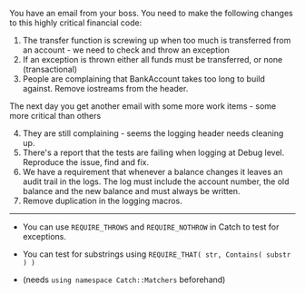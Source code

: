 You have an email from your boss. You need to make the following changes to this highly critical financial code:

1. The transfer function is screwing up when too much is transferred from an account - we need to check and throw an exception
2. If an exception is thrown either all funds must be transferred, or none (transactional)
3. People are complaining that BankAccount takes too long to build against. Remove iostreams from the header.

The next day you get another email with some more work items - some more critical than others

4. They are still complaining - seems the logging header needs cleaning up.
5. There's a report that the tests are failing when logging at Debug level. Reproduce the issue, find and fix.
6. We have a requirement that whenever a balance changes it leaves an audit trail in the logs. The log must include the account number, the old balance and the new balance and must always be written.
7. Remove duplication in the logging macros.

---

* You can use `REQUIRE_THROWS` and `REQUIRE_NOTHROW` in Catch to test for exceptions.

* You can test for substrings using `REQUIRE_THAT( str, Contains( substr ) )`
* (needs `using namespace Catch::Matchers` beforehand)